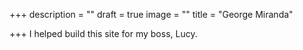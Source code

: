 +++
description = ""
draft = true
image = ""
title = "George Miranda"

+++
I helped build this site for my boss, Lucy.  